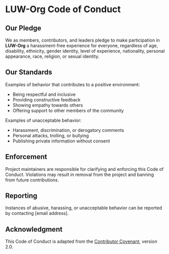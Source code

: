 # LUW-Org Code of Conduct

## Our Pledge
We as members, contributors, and leaders pledge to make participation in **LUW-Org** a harassment-free experience for everyone, regardless of age, disability, ethnicity, gender identity, level of experience, nationality, personal appearance, race, religion, or sexual identity.

## Our Standards
Examples of behavior that contributes to a positive environment:
- Being respectful and inclusive
- Providing constructive feedback
- Showing empathy towards others
- Offering support to other members of the community

Examples of unacceptable behavior:
- Harassment, discrimination, or derogatory comments
- Personal attacks, trolling, or bullying
- Publishing private information without consent

## Enforcement
Project maintainers are responsible for clarifying and enforcing this Code of Conduct. Violations may result in removal from the project and banning from future contributions.

## Reporting
Instances of abusive, harassing, or unacceptable behavior can be reported by contacting [email address].

## Acknowledgment
This Code of Conduct is adapted from the [Contributor Covenant](https://www.contributor-covenant.org/), version 2.0.

